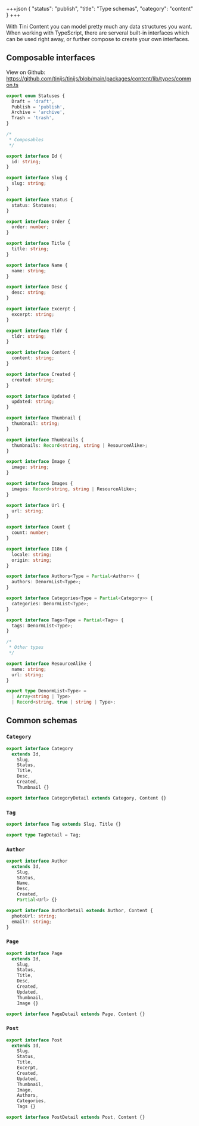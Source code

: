 +++json
{
  "status": "publish",
  "title": "Type schemas",
  "category": "content"
}
+++

With Tini Content you can model pretty much any data structures you want. When working with TypeScript, there are serveral built-in interfaces which can be used right away, or further compose to create your own interfaces.

## Composable interfaces

View on Github: <https://github.com/tinijs/tinijs/blob/main/packages/content/lib/types/common.ts>

```ts
export enum Statuses {
  Draft = 'draft',
  Publish = 'publish',
  Archive = 'archive',
  Trash = 'trash',
}

/*
 * Composables
 */

export interface Id {
  id: string;
}

export interface Slug {
  slug: string;
}

export interface Status {
  status: Statuses;
}

export interface Order {
  order: number;
}

export interface Title {
  title: string;
}

export interface Name {
  name: string;
}

export interface Desc {
  desc: string;
}

export interface Excerpt {
  excerpt: string;
}

export interface Tldr {
  tldr: string;
}

export interface Content {
  content: string;
}

export interface Created {
  created: string;
}

export interface Updated {
  updated: string;
}

export interface Thumbnail {
  thumbnail: string;
}

export interface Thumbnails {
  thumbnails: Record<string, string | ResourceAlike>;
}

export interface Image {
  image: string;
}

export interface Images {
  images: Record<string, string | ResourceAlike>;
}

export interface Url {
  url: string;
}

export interface Count {
  count: number;
}

export interface I18n {
  locale: string;
  origin: string;
}

export interface Authors<Type = Partial<Author>> {
  authors: DenormList<Type>;
}

export interface Categories<Type = Partial<Category>> {
  categories: DenormList<Type>;
}

export interface Tags<Type = Partial<Tag>> {
  tags: DenormList<Type>;
}

/*
 * Other types
 */

export interface ResourceAlike {
  name: string;
  url: string;
}

export type DenormList<Type> =
  | Array<string | Type>
  | Record<string, true | string | Type>;

```

## Common schemas

### `Category`

```ts
export interface Category
  extends Id,
    Slug,
    Status,
    Title,
    Desc,
    Created,
    Thumbnail {}

export interface CategoryDetail extends Category, Content {}
```

### `Tag`

```ts
export interface Tag extends Slug, Title {}

export type TagDetail = Tag;
```

### `Author`

```ts
export interface Author
  extends Id,
    Slug,
    Status,
    Name,
    Desc,
    Created,
    Partial<Url> {}

export interface AuthorDetail extends Author, Content {
  photoUrl: string;
  email?: string;
}
```

### `Page`

```ts
export interface Page
  extends Id,
    Slug,
    Status,
    Title,
    Desc,
    Created,
    Updated,
    Thumbnail,
    Image {}

export interface PageDetail extends Page, Content {}
```

### `Post`

```ts
export interface Post
  extends Id,
    Slug,
    Status,
    Title,
    Excerpt,
    Created,
    Updated,
    Thumbnail,
    Image,
    Authors,
    Categories,
    Tags {}

export interface PostDetail extends Post, Content {}
```
